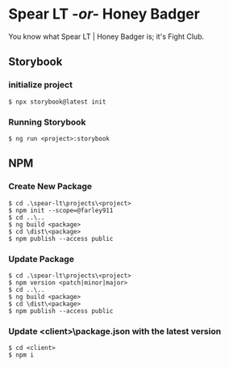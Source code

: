 # Spear LT _-or-_ Honey Badger

You know what Spear LT | Honey Badger is; it's Fight Club.

## Storybook

### initialize project
```
$ npx storybook@latest init
```

### Running Storybook
```
$ ng run <project>:storybook
```

## NPM

### Create New Package
```
$ cd .\spear-lt\projects\<project>
$ npm init --scope=@farley911
$ cd ..\..
$ ng build <package>
$ cd \dist\<package>
$ npm publish --access public
```

### Update Package
```
$ cd .\spear-lt\projects\<project>
$ npm version <patch|minor|major>
$ cd ..\..
$ ng build <package>
$ cd \dist\<package>
$ npm publish --access public
```

### Update \<client>\package.json with the latest version
```
$ cd <client>
$ npm i
```
